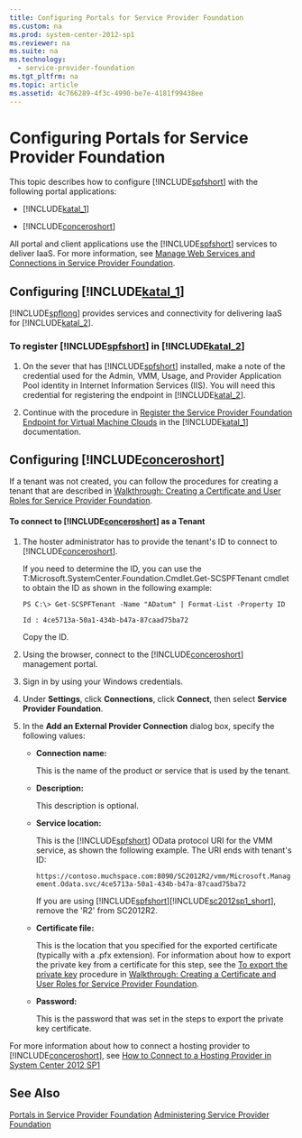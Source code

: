 ```yaml
---
title: Configuring Portals for Service Provider Foundation
ms.custom: na
ms.prod: system-center-2012-sp1
ms.reviewer: na
ms.suite: na
ms.technology: 
  - service-provider-foundation
ms.tgt_pltfrm: na
ms.topic: article
ms.assetid: 4c766289-4f3c-4990-be7e-4181f99438ee
---
```

# Configuring Portals for Service Provider Foundation
This topic describes how to configure [!INCLUDE[spfshort](../Token/spfshort_md.md)] with the following portal applications:

-   [!INCLUDE[katal_1](../Token/katal_1_md.md)]

-   [!INCLUDE[conceroshort](../Token/conceroshort_md.md)]

All portal and client applications use the [!INCLUDE[spfshort](../Token/spfshort_md.md)] services to deliver IaaS. For more information, see [Manage Web Services and Connections in Service Provider Foundation](../Topic/Manage-Web-Services-and-Connections-in-Service-Provider-Foundation.md).

## Configuring [!INCLUDE[katal_1](../Token/katal_1_md.md)]
[!INCLUDE[spflong](../Token/spflong_md.md)] provides services and connectivity for delivering IaaS for [!INCLUDE[katal_2](../Token/katal_2_md.md)].

### <a name="SMP_Procedure"></a>To register [!INCLUDE[spfshort](../Token/spfshort_md.md)] in [!INCLUDE[katal_2](../Token/katal_2_md.md)]

1.  On the sever that has [!INCLUDE[spfshort](../Token/spfshort_md.md)] installed, make a note of the credential used for the Admin, VMM, Usage, and Provider Application Pool identity in Internet Information Services \(IIS\). You will need this credential for registering the endpoint in [!INCLUDE[katal_2](../Token/katal_2_md.md)].

2.  Continue with the procedure in [Register the Service Provider Foundation Endpoint for Virtual Machine Clouds](assetId:///197ac7a4-6ca2-46a4-855d-327979b68ea5) in the [!INCLUDE[katal_1](../Token/katal_1_md.md)] documentation.

## Configuring [!INCLUDE[conceroshort](../Token/conceroshort_md.md)]
If a tenant was not created, you can follow the procedures for creating a tenant that are described in [Walkthrough: Creating a Certificate and User Roles for Service Provider Foundation](../Topic/Walkthrough--Creating-a-Certificate-and-User-Roles-for-Service-Provider-Foundation.md).

#### To connect to [!INCLUDE[conceroshort](../Token/conceroshort_md.md)] as a Tenant

1.  The hoster administrator has to provide the tenant's ID to connect to [!INCLUDE[conceroshort](../Token/conceroshort_md.md)].

    If you need to determine the ID, you can use the T:Microsoft.SystemCenter.Foundation.Cmdlet.Get\-SCSPFTenant cmdlet to obtain the ID as shown in the following example:

    ```
    PS C:\> Get-SCSPFTenant -Name "ADatum" | Format-List -Property ID

    Id : 4ce5713a-50a1-434b-b47a-87caad75ba72
    ```

    Copy the ID.

2.  Using the browser, connect to the [!INCLUDE[conceroshort](../Token/conceroshort_md.md)] management portal.

3.  Sign in by using your Windows credentials.

4.  Under **Settings**, click **Connections**, click **Connect**, then select **Service Provider Foundation**.

5.  In the **Add an External Provider Connection** dialog box, specify the following values:

    -   **Connection name:**

        This is the name of the product or service that is used by the tenant.

    -   **Description:**

        This  description is optional.

    -   **Service location:**

        This is the [!INCLUDE[spfshort](../Token/spfshort_md.md)] OData protocol URI for the VMM service, as shown the following example. The URI ends with tenant's ID:

        `https://contoso.muchspace.com:8090/SC2012R2/vmm/Microsoft.Management.Odata.svc/4ce5713a-50a1-434b-b47a-87caad75ba72`

        If you are using [!INCLUDE[spfshort](../Token/spfshort_md.md)][!INCLUDE[sc2012sp1_short](../Token/sc2012sp1_short_md.md)], remove the 'R2' from SC2012R2.

    -   **Certificate file:**

        This is the location that you specified for the exported certificate \(typically with a .pfx extension\). For information about how to export the private key from a certificate for this step, see the [To export the private key](../Topic/Walkthrough--Creating-a-Certificate-and-User-Roles-for-Service-Provider-Foundation.md#BMK_ExportPrivate) procedure in [Walkthrough: Creating a Certificate and User Roles for Service Provider Foundation](../Topic/Walkthrough--Creating-a-Certificate-and-User-Roles-for-Service-Provider-Foundation.md).

    -   **Password:**

        This is the password that was set in the steps to export the private key certificate.

For more information about how to connect a hosting provider to [!INCLUDE[conceroshort](../Token/conceroshort_md.md)], see [How to Connect to a Hosting Provider in System Center 2012 SP1](assetId:///5f2729ef-9647-4f5f-bb39-27ea8fc3f0e6)

## See Also
[Portals in Service Provider Foundation](../Topic/Portals-in-Service-Provider-Foundation.md)
[Administering Service Provider Foundation](../Topic/Administering-Service-Provider-Foundation.md)

